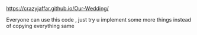 https://crazyjaffar.github.io/Our-Wedding/

Everyone can use this code , just try u implement some more things instead of copying everything same 
